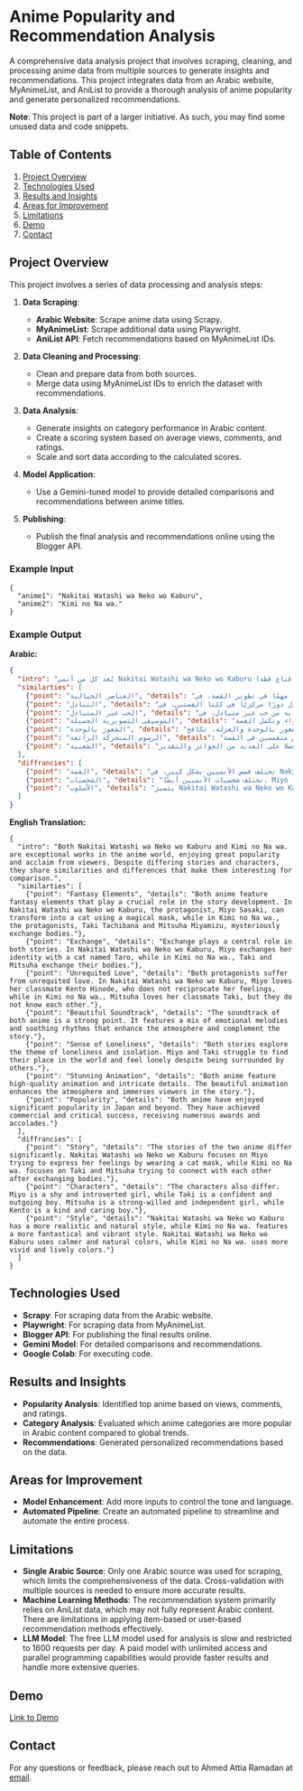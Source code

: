 # Anime Popularity and Recommendation Analysis

A comprehensive data analysis project that involves scraping, cleaning, and processing anime data from multiple sources to generate insights and recommendations. This project integrates data from an Arabic website, MyAnimeList, and AniList to provide a thorough analysis of anime popularity and generate personalized recommendations.

**Note**: This project is part of a larger initiative. As such, you may find some unused data and code snippets.

## Table of Contents

1. [Project Overview](#project-overview)
2. [Technologies Used](#technologies-used)
3. [Results and Insights](#results-and-insights)
4. [Areas for Improvement](#areas-for-improvement)
5. [Limitations](#limitations)
6. [Demo](#demo)
7. [Contact](#contact)

## Project Overview

This project involves a series of data processing and analysis steps:

1. **Data Scraping**: 
   - **Arabic Website**: Scrape anime data using Scrapy.
   - **MyAnimeList**: Scrape additional data using Playwright.
   - **AniList API**: Fetch recommendations based on MyAnimeList IDs.

2. **Data Cleaning and Processing**: 
   - Clean and prepare data from both sources.
   - Merge data using MyAnimeList IDs to enrich the dataset with recommendations.

3. **Data Analysis**:
   - Generate insights on category performance in Arabic content.
   - Create a scoring system based on average views, comments, and ratings.
   - Scale and sort data according to the calculated scores.

4. **Model Application**:
   - Use a Gemini-tuned model to provide detailed comparisons and recommendations between anime titles.

5. **Publishing**:
   - Publish the final analysis and recommendations online using the Blogger API.
### Example Input
```
{
  "anime1": "Nakitai Watashi wa Neko wo Kaburu",
  "anime2": "Kimi no Na wa."
}

```
### Example Output

**Arabic:**
```json
{
  "intro": "يُعد كل من أنمي Nakitai Watashi wa Neko wo Kaburu (أريد أن أبكي وأرتدي قناع قطة) و Kimi no Na wa. (اسمك) من الأعمال الفنية المتميزة في عالم الأنمي، حيث حظيا بشعبية كبيرة ونالا إعجاب العديد من المشاهدين. على الرغم من اختلاف قصصهما وشخصياتهما، إلا أنهما يتشاركان بعض أوجه التشابه والاختلاف التي تجعلهما مثيرين للاهتمام للمقارنة.",
  "similarties": [
    {"point": "العناصر الخيالية", "details": "يتضمن كل من الأنميين عناصر خيالية تلعب دورًا مهمًا في تطوير القصة. في Nakitai Watashi wa Neko wo Kaburu، يمكن لبطلة الرواية، Miyo Sasaki، أن تتحول إلى قطة باستخدام قناع سحري، بينما في Kimi no Na wa.، يتبادل بطلا الرواية، Taki Tachibana و Mitsuha Miyamizu، الأجساد بشكل غامض."},
    {"point": "التبادل", "details": "يلعب التبادل دورًا مركزيًا في كلتا القصتين. في Nakitai Watashi wa Neko wo Kaburu، تتبادل Miyo هويتها مع قطة تدعى Taro، بينما في Kimi no Na wa.، يتبادل Taki و Mitsuha أجسادهما."},
    {"point": "الحب غير المتبادل", "details": "تُعاني كلتا بطلتي الرواية من حب غير متبادل. في Nakitai Watashi wa Neko wo Kaburu، تحب Miyo زميلها في الفصل، Kento Hinode، لكنه لا يبادلها المشاعر، بينما في Kimi no Na wa.، تحب Mitsuha زميلها في الفصل، Taki، لكنهما لا يعرفان بعضهما البعض."},
    {"point": "الموسيقى التصويرية الجميلة", "details": "تُعد الموسيقى التصويرية لكل من الأنميين من نقاط قوتهما. تتضمن الموسيقى مزيجًا من الألحان العاطفية والإيقاعات الهادئة التي تعزز الأجواء وتكمل القصة."},
    {"point": "الشعور بالوحدة", "details": "تستكشف كلتا القصتين موضوع الشعور بالوحدة والعزلة. تكافح Miyo و Taki للعثور على مكانهما في العالم ويشعران بالوحدة على الرغم من وجود الآخرين من حولهم."},
    {"point": "الرسوم المتحركة الرائعة", "details": "يتميز كل من الأنميين برسوم متحركة عالية الجودة وتفاصيل معقدة. تعزز الرسوم المتحركة الجميلة الأجواء وتجعل المشاهدين منغمسين في القصة."},
    {"point": "الشعبية", "details": "حظي كل من الأنميين بشعبية كبيرة في اليابان وخارجها. لقد حققا نجاحًا تجاريًا ونقديًا، وحصلا على العديد من الجوائز والتقدير."}
  ],
  "diffrancies": [
    {"point": "القصة", "details": "تختلف قصص الأنميين بشكل كبير. في Nakitai Watashi wa Neko wo Kaburu، تركز القصة على Miyo وهي تحاول التعبير عن مشاعرها من خلال ارتداء قناع قطة، بينما في Kimi no Na wa.، تركز القصة على Taki و Mitsuha وهما يحاولان التواصل مع بعضهما البعض بعد تبادل أجسادهما."},
    {"point": "الشخصيات", "details": "تختلف شخصيات الأنميين أيضًا. Miyo هي فتاة خجولة ومنطوية على نفسها، بينما Taki هو فتى واثق من نفسه ومنفتح. Mitsuha هي فتاة قوية الإرادة ومستقلة، بينما Kento هو فتى لطيف ومهتم."},
    {"point": "الأسلوب", "details": "يتميز Nakitai Watashi wa Neko wo Kaburu بأسلوب أكثر واقعية وطبيعي، بينما يتميز Kimi no Na wa. بأسلوب أكثر خيالية ورائع. يستخدم Nakitai Watashi wa Neko wo Kaburu ألوانًا أكثر هدوءًا وطبيعية، بينما يستخدم Kimi no Na wa. ألوانًا أكثر حيوية وحيوية."}
  ]
}
```
**English Translation:**
```
{
  "intro": "Both Nakitai Watashi wa Neko wo Kaburu and Kimi no Na wa. are exceptional works in the anime world, enjoying great popularity and acclaim from viewers. Despite differing stories and characters, they share similarities and differences that make them interesting for comparison.",
  "similarties": [
    {"point": "Fantasy Elements", "details": "Both anime feature fantasy elements that play a crucial role in the story development. In Nakitai Watashi wa Neko wo Kaburu, the protagonist, Miyo Sasaki, can transform into a cat using a magical mask, while in Kimi no Na wa., the protagonists, Taki Tachibana and Mitsuha Miyamizu, mysteriously exchange bodies."},
    {"point": "Exchange", "details": "Exchange plays a central role in both stories. In Nakitai Watashi wa Neko wo Kaburu, Miyo exchanges her identity with a cat named Taro, while in Kimi no Na wa., Taki and Mitsuha exchange their bodies."},
    {"point": "Unrequited Love", "details": "Both protagonists suffer from unrequited love. In Nakitai Watashi wa Neko wo Kaburu, Miyo loves her classmate Kento Hinode, who does not reciprocate her feelings, while in Kimi no Na wa., Mitsuha loves her classmate Taki, but they do not know each other."},
    {"point": "Beautiful Soundtrack", "details": "The soundtrack of both anime is a strong point. It features a mix of emotional melodies and soothing rhythms that enhance the atmosphere and complement the story."},
    {"point": "Sense of Loneliness", "details": "Both stories explore the theme of loneliness and isolation. Miyo and Taki struggle to find their place in the world and feel lonely despite being surrounded by others."},
    {"point": "Stunning Animation", "details": "Both anime feature high-quality animation and intricate details. The beautiful animation enhances the atmosphere and immerses viewers in the story."},
    {"point": "Popularity", "details": "Both anime have enjoyed significant popularity in Japan and beyond. They have achieved commercial and critical success, receiving numerous awards and accolades."}
  ],
  "diffrancies": [
    {"point": "Story", "details": "The stories of the two anime differ significantly. Nakitai Watashi wa Neko wo Kaburu focuses on Miyo trying to express her feelings by wearing a cat mask, while Kimi no Na wa. focuses on Taki and Mitsuha trying to connect with each other after exchanging bodies."},
    {"point": "Characters", "details": "The characters also differ. Miyo is a shy and introverted girl, while Taki is a confident and outgoing boy. Mitsuha is a strong-willed and independent girl, while Kento is a kind and caring boy."},
    {"point": "Style", "details": "Nakitai Watashi wa Neko wo Kaburu has a more realistic and natural style, while Kimi no Na wa. features a more fantastical and vibrant style. Nakitai Watashi wa Neko wo Kaburu uses calmer and natural colors, while Kimi no Na wa. uses more vivid and lively colors."}
  ]
}
```

## Technologies Used

- **Scrapy**: For scraping data from the Arabic website.
- **Playwright**: For scraping data from MyAnimeList.
- **Blogger API**: For publishing the final results online.
- **Gemini Model**: For detailed comparisons and recommendations.
- **Google Colab**: For executing code.

## Results and Insights

- **Popularity Analysis**: Identified top anime based on views, comments, and ratings.
- **Category Analysis**: Evaluated which anime categories are more popular in Arabic content compared to global trends.
- **Recommendations**: Generated personalized recommendations based on the data.

## Areas for Improvement

- **Model Enhancement**: Add more inputs to control the tone and language.
- **Automated Pipeline**: Create an automated pipeline to streamline and automate the entire process.

## Limitations

- **Single Arabic Source**: Only one Arabic source was used for scraping, which limits the comprehensiveness of the data. Cross-validation with multiple sources is needed to ensure more accurate results.
- **Machine Learning Methods**: The recommendation system primarily relies on AniList data, which may not fully represent Arabic content. There are limitations in applying item-based or user-based recommendation methods effectively.
- **LLM Model**: The free LLM model used for analysis is slow and restricted to 1600 requests per day. A paid model with unlimited access and parallel programming capabilities would provide faster results and handle more extensive queries.

## Demo

[Link to Demo](https://topanimemaster.blogspot.com/2024/06/kimetsu-no-yaiba-movie-mugen-ressha-hen.html)

## Contact

For any questions or feedback, please reach out to Ahmed Attia Ramadan at [email](mailto:ahmedatia456123@gmail.com).
